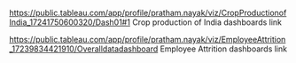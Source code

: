 https://public.tableau.com/app/profile/pratham.nayak/viz/CropProductionofIndia_17241750600320/Dash01#1 
Crop production of India dashboards link

https://public.tableau.com/app/profile/pratham.nayak/viz/EmployeeAttrition_17239834421910/Overalldatadashboard
Employee Attrition dashboards link
